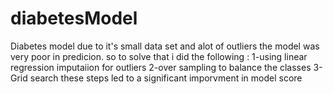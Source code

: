 # diabetesModel


Diabetes model due to it's small data set and alot of outliers the model was very poor in predicion.
so to solve that i did the following :
1-using linear regression imputaiion for outliers 
2-over sampling to balance the classes
3- Grid search
these steps led to a significant imporvment in model score 
